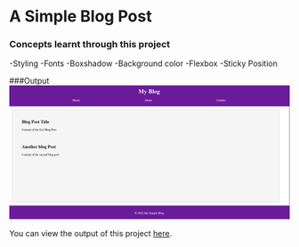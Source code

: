 # A Simple Blog Post

### Concepts learnt through this project

-Styling
-Fonts
-Boxshadow
-Background color
-Flexbox
-Sticky Position

###Output
![image Alt](https://github.com/Chethan-P-Chethu/A-Simple-Blog-Post/blob/c1b0d41838d93f4281e7924369bd6465c058b618/Screenshot.png)

You can view the output of this project [here](file:///C:/Full%20Stack%20Projects/Simple%20Blog%20Post/index.html).
